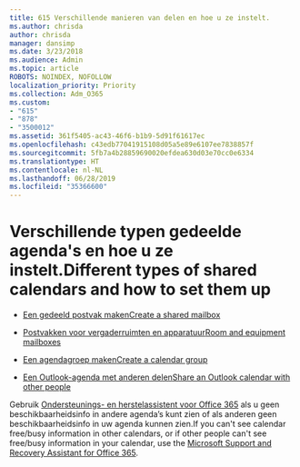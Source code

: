 ```yaml
---
title: 615 Verschillende manieren van delen en hoe u ze instelt.
ms.author: chrisda
author: chrisda
manager: dansimp
ms.date: 3/23/2018
ms.audience: Admin
ms.topic: article
ROBOTS: NOINDEX, NOFOLLOW
localization_priority: Priority
ms.collection: Adm_O365
ms.custom:
- "615"
- "878"
- "3500012"
ms.assetid: 361f5405-ac43-46f6-b1b9-5d91f61617ec
ms.openlocfilehash: c43edb77041915108d05a5e89e6107ee7838857f
ms.sourcegitcommit: 5fb7a4b28859690020efdea630d03e70cc0e6334
ms.translationtype: HT
ms.contentlocale: nl-NL
ms.lasthandoff: 06/28/2019
ms.locfileid: "35366600"
---
```

# <a name="different-types-of-shared-calendars-and-how-to-set-them-up"></a><span data-ttu-id="ad394-102">Verschillende typen gedeelde agenda's en hoe u ze instelt.</span><span class="sxs-lookup"><span data-stu-id="ad394-102">Different types of shared calendars and how to set them up</span></span>

- [<span data-ttu-id="ad394-103">Een gedeeld postvak maken</span><span class="sxs-lookup"><span data-stu-id="ad394-103">Create a shared mailbox</span></span>](https://support.office.com/article/871a246d-3acd-4bba-948e-5de8be0544c9)

- [<span data-ttu-id="ad394-104">Postvakken voor vergaderruimten en apparatuur</span><span class="sxs-lookup"><span data-stu-id="ad394-104">Room and equipment mailboxes</span></span>](https://support.office.com/article/9f518a6d-1e2c-4d44-93f3-e19013a1552b)

- [<span data-ttu-id="ad394-105">Een agendagroep maken</span><span class="sxs-lookup"><span data-stu-id="ad394-105">Create a calendar group</span></span>](https://support.office.com/article/8385667b-d758-4489-a53f-f542dd01e6ff)

- [<span data-ttu-id="ad394-106">Een Outlook-agenda met anderen delen</span><span class="sxs-lookup"><span data-stu-id="ad394-106">Share an Outlook calendar with other people</span></span>](https://support.office.com/article/353ed2c1-3ec5-449d-8c73-6931a0adab88)

<span data-ttu-id="ad394-107">Gebruik [Ondersteunings- en herstelassistent voor Office 365](https://diagnostics.office.com/) als u geen beschikbaarheidsinfo in andere agenda’s kunt zien of als anderen geen beschikbaarheidsinfo in uw agenda kunnen zien.</span><span class="sxs-lookup"><span data-stu-id="ad394-107">If you can't see calendar free/busy information in other calendars, or if other people can't see free/busy information in your calendar, use the [Microsoft Support and Recovery Assistant for Office 365](https://diagnostics.office.com/).</span></span>
